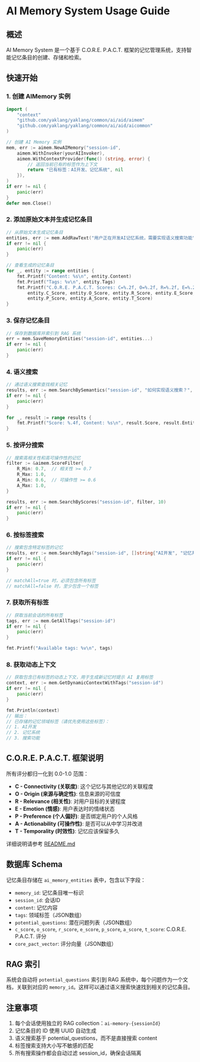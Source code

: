 # AI Memory System Usage Guide

## 概述

AI Memory System 是一个基于 C.O.R.E. P.A.C.T. 框架的记忆管理系统，支持智能记忆条目的创建、存储和检索。

## 快速开始

### 1. 创建 AIMemory 实例

```go
import (
    "context"
    "github.com/yaklang/yaklang/common/ai/aid/aimem"
    "github.com/yaklang/yaklang/common/ai/aid/aicommon"
)

// 创建 AI Memory 实例
mem, err := aimem.NewAIMemory("session-id",
    aimem.WithInvoker(yourAIInvoker),
    aimem.WithContextProvider(func() (string, error) {
        // 返回当前已有的标签作为上下文
        return "已有标签：AI开发、记忆系统", nil
    }),
)
if err != nil {
    panic(err)
}
defer mem.Close()
```

### 2. 添加原始文本并生成记忆条目

```go
// 从原始文本生成记忆条目
entities, err := mem.AddRawText("用户正在开发AI记忆系统，需要实现语义搜索功能")
if err != nil {
    panic(err)
}

// 查看生成的记忆条目
for _, entity := range entities {
    fmt.Printf("Content: %s\n", entity.Content)
    fmt.Printf("Tags: %v\n", entity.Tags)
    fmt.Printf("C.O.R.E. P.A.C.T. Scores: C=%.2f, O=%.2f, R=%.2f, E=%.2f, P=%.2f, A=%.2f, T=%.2f\n",
        entity.C_Score, entity.O_Score, entity.R_Score, entity.E_Score,
        entity.P_Score, entity.A_Score, entity.T_Score)
}
```

### 3. 保存记忆条目

```go
// 保存到数据库并索引到 RAG 系统
err = mem.SaveMemoryEntities("session-id", entities...)
if err != nil {
    panic(err)
}
```

### 4. 语义搜索

```go
// 通过语义搜索查找相关记忆
results, err := mem.SearchBySemantics("session-id", "如何实现语义搜索？", 10)
if err != nil {
    panic(err)
}

for _, result := range results {
    fmt.Printf("Score: %.4f, Content: %s\n", result.Score, result.Entity.Content)
}
```

### 5. 按评分搜索

```go
// 搜索高相关性和高可操作性的记忆
filter := &aimem.ScoreFilter{
    R_Min: 0.7,  // 相关性 >= 0.7
    R_Max: 1.0,
    A_Min: 0.6,  // 可操作性 >= 0.6
    A_Max: 1.0,
}

results, err := mem.SearchByScores("session-id", filter, 10)
if err != nil {
    panic(err)
}
```

### 6. 按标签搜索

```go
// 搜索包含特定标签的记忆
results, err := mem.SearchByTags("session-id", []string{"AI开发", "记忆系统"}, false, 10)
if err != nil {
    panic(err)
}

// matchAll=true 时，必须包含所有标签
// matchAll=false 时，至少包含一个标签
```

### 7. 获取所有标签

```go
// 获取当前会话的所有标签
tags, err := mem.GetAllTags("session-id")
if err != nil {
    panic(err)
}

fmt.Printf("Available tags: %v\n", tags)
```

### 8. 获取动态上下文

```go
// 获取包含已有标签的动态上下文，用于生成新记忆时提示 AI 复用标签
context, err := mem.GetDynamicContextWithTags("session-id")
if err != nil {
    panic(err)
}

fmt.Println(context)
// 输出：
// 已存储的记忆领域标签（请优先使用这些标签）：
// 1. AI开发
// 2. 记忆系统
// 3. 搜索功能
```

## C.O.R.E. P.A.C.T. 框架说明

所有评分都归一化到 0.0-1.0 范围：

- **C - Connectivity (关联度)**: 这个记忆与其他记忆的关联程度
- **O - Origin (来源与确定性)**: 信息来源的可信度
- **R - Relevance (相关性)**: 对用户目标的关键程度
- **E - Emotion (情感)**: 用户表达时的情绪状态
- **P - Preference (个人偏好)**: 是否绑定用户的个人风格
- **A - Actionability (可操作性)**: 是否可以从中学习并改进
- **T - Temporality (时效性)**: 记忆应该保留多久

详细说明请参考 [README.md](README.md)

## 数据库 Schema

记忆条目存储在 `ai_memory_entities` 表中，包含以下字段：

- `memory_id`: 记忆条目唯一标识
- `session_id`: 会话ID
- `content`: 记忆内容
- `tags`: 领域标签（JSON数组）
- `potential_questions`: 潜在问题列表（JSON数组）
- `c_score`, `o_score`, `r_score`, `e_score`, `p_score`, `a_score`, `t_score`: C.O.R.E. P.A.C.T. 评分
- `core_pact_vector`: 评分向量（JSON数组）

## RAG 索引

系统会自动将 `potential_questions` 索引到 RAG 系统中，每个问题作为一个文档，关联到对应的 `memory_id`。这样可以通过语义搜索快速找到相关的记忆条目。

## 注意事项

1. 每个会话使用独立的 RAG collection：`ai-memory-{sessionId}`
2. 记忆条目的 ID 使用 UUID 自动生成
3. 语义搜索基于 potential_questions，而不是直接搜索 content
4. 标签搜索支持大小写不敏感的匹配
5. 所有搜索操作都会自动过滤 session_id，确保会话隔离

